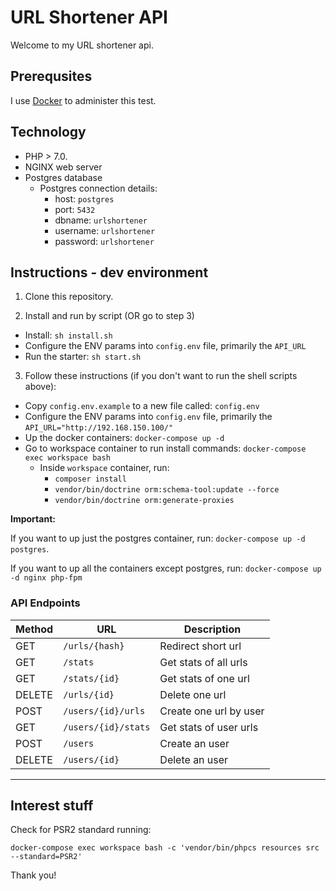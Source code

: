 # URL Shortener API

Welcome to my URL shortener api.

## Prerequsites

I use [Docker](https://www.docker.com) to administer this test.

## Technology

- PHP > 7.0.
- NGINX web server
- Postgres database
    - Postgres connection details:
        - host: `postgres`
        - port: `5432`
        - dbname: `urlshortener`
        - username: `urlshortener`
        - password: `urlshortener`

## Instructions - dev environment

1) Clone this repository.

2) Install and run by script (OR go to step 3)

- Install: `sh install.sh`
- Configure the ENV params into `config.env` file, primarily the `API_URL`
- Run the starter: `sh start.sh`

3) Follow these instructions (if you don't want to run the shell scripts above):

- Copy `config.env.example` to a new file called: `config.env`
- Configure the ENV params into `config.env` file, primarily the `API_URL="http://192.168.150.100/"`
- Up the docker containers: `docker-compose up -d`
- Go to workspace container to run install commands: `docker-compose exec workspace bash`
    - Inside `workspace` container, run:
        - `composer install`
        - `vendor/bin/doctrine orm:schema-tool:update --force`
        - `vendor/bin/doctrine orm:generate-proxies`

**Important:**

If you want to up just the postgres container, run: `docker-compose up -d postgres`.

If you want to up all the containers except postgres, run: `docker-compose up -d nginx php-fpm`

### API Endpoints

| Method      | URL                 | Description            |
| ---         | ---                 | ---                    |
| GET         | `/urls/{hash}`      | Redirect short url     |
| GET         | `/stats`            | Get stats of all urls  |
| GET         | `/stats/{id}`       | Get stats of one url   |
| DELETE      | `/urls/{id}`        | Delete one url         |
| POST        | `/users/{id}/urls`  | Create one url by user |
| GET         | `/users/{id}/stats` | Get stats of user urls |
| POST        | `/users`            | Create an user         |
| DELETE      | `/users/{id}`       | Delete an user         |

---

## Interest stuff

Check for PSR2 standard running:

```
docker-compose exec workspace bash -c 'vendor/bin/phpcs resources src --standard=PSR2'
```

Thank you!
